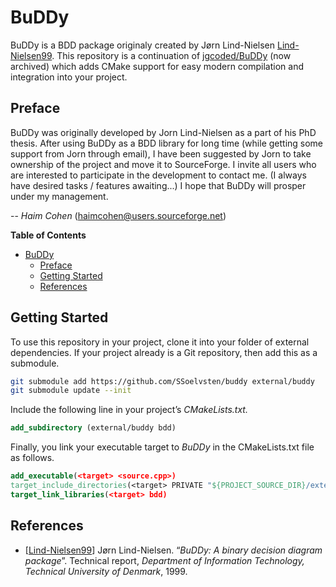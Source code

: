 # BuDDy

BuDDy is a BDD package originaly created by Jørn Lind-Nielsen
[Lind-Nielsen99](#references). This repository is a continuation of
[jgcoded/BuDDy](https://github.com/jgcoded/BuDDy) (now archived) which adds
CMake support for easy modern compilation and integration into your project.

## Preface

BuDDy was originally developed by Jorn Lind-Nielsen as a part of his PhD thesis.
After using BuDDy as a BDD library for long time (while getting some support
from Jorn through email), I have been suggested by Jorn to take ownership of the
project and move it to SourceForge. I invite all users who are interested to
participate in the development to contact me. (I always have desired tasks /
features awaiting...) I hope that BuDDy will prosper under my management.

-- _Haim Cohen_ (haimcohen@users.sourceforge.net)

<!-- markdown-toc start - Don't edit this section. Run M-x markdown-toc-refresh-toc -->
**Table of Contents**

- [BuDDy](#buddy)
    - [Preface](#preface)
    - [Getting Started](#getting-started)
    - [References](#references)

<!-- markdown-toc end -->

## Getting Started

To use this repository in your project, clone it into your folder of external
dependencies. If your project already is a Git repository, then add this as
a submodule.

```bash
git submodule add https://github.com/SSoelvsten/buddy external/buddy
git submodule update --init
```

Include the following line in your project’s _CMakeLists.txt._

```cmake
add_subdirectory (external/buddy bdd)
```

Finally, you link your executable target to _BuDDy_ in the CMakeLists.txt file as follows.

```cmake
add_executable(<target> <source.cpp>)
target_include_directories(<target> PRIVATE "${PROJECT_SOURCE_DIR}/external/buddy/src"))
target_link_libraries(<target> bdd)
```

## References

- [[Lind-Nielsen99](http://www.itu.dk/research/buddy/)]
  Jørn Lind-Nielsen. “_BuDDy: A binary decision diagram package_”. Technical
  report, _Department of Information Technology, Technical University of
  Denmark_, 1999.
